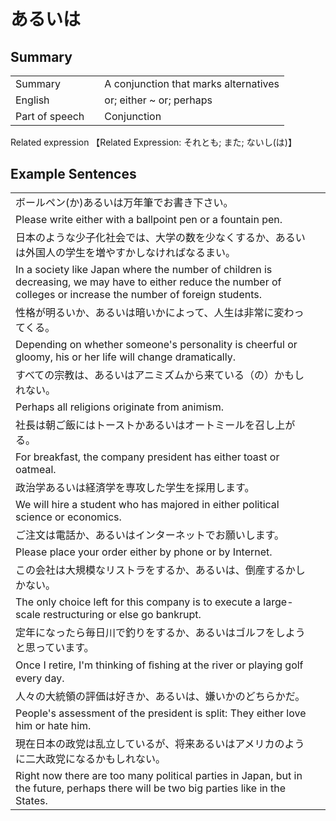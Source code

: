 # あるいは

## Summary

<table><tr>   <td>Summary<td>   <td>A conjunction that marks alternatives</td><tr><tr>   <td>English<td>   <td>or; either ~ or; perhaps</td><tr><tr>   <td>Part of speech<td>   <td>Conjunction</td><tr></table><tr>   <td>Related expression<td>   <td>【Related Expression: それとも; また; ないし(は)】</td><tr></table></table>

## Example Sentences

<table><tr><td>ボールペン(か)あるいは万年筆でお書き下さい。<td><tr><tr><td>Please write either with a ballpoint pen or a fountain pen.<td><tr><tr><td>日本のような少子化社会では、大学の数を少なくするか、あるいは外国人の学生を増やすかしなければなるまい。<td><tr><tr><td>In a society like Japan where the number of children is decreasing, we may have to either reduce the number of colleges or increase the number of foreign students.<td><tr><tr><td>性格が明るいか、あるいは暗いかによって、人生は非常に変わってくる。<td><tr><tr><td>Depending on whether someone's personality is cheerful or gloomy, his or her life will change dramatically.<td><tr><tr><td>すべての宗教は、あるいはアニミズムから来ている（の）かもしれない。<td><tr><tr><td>Perhaps all religions originate from animism.<td><tr><tr><td>社長は朝ご飯にはトーストかあるいはオートミールを召し上がる。<td><tr><tr><td>For breakfast, the company president has either toast or oatmeal.<td><tr><tr><td>政治学あるいは経済学を専攻した学生を採用します。<td><tr><tr><td>We will hire a student who has majored in either political science or economics.<td><tr><tr><td>ご注文は電話か、あるいはインターネットでお願いします。<td><tr><tr><td>Please place your order either by phone or by Internet.<td><tr><tr><td>この会社は大規模なリストラをするか、あるいは、倒産するかしかない。<td><tr><tr><td>The only choice left for this company is to execute a large-scale restructuring or else go bankrupt.<td><tr><tr><td>定年になったら毎日川で釣りをするか、あるいはゴルフをしようと思っています。<td><tr><tr><td>Once I retire, I'm thinking of ﬁshing at the river or playing golf every day.<td><tr><tr><td>人々の大統領の評価は好きか、あるいは、嫌いかのどちらかだ。<td><tr><tr><td>People's assessment of the president is split: They either love him or hate him.<td><tr><tr><td>現在日本の政党は乱立しているが、将来あるいはアメリカのように二大政党になるかもしれない。<td><tr><tr><td>Right now there are too many political parties in Japan, but in the future, perhaps there will be two big parties like in the States.<td><tr></table>

